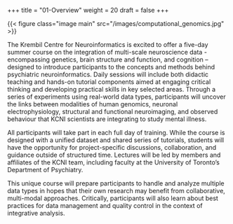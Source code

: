 +++
title = "01-Overview"
weight = 20
draft = false
+++

{{< figure class="image main" src="/images/computational_genomics.jpg" >}}


The Krembil Centre for Neuroinformatics is excited to offer a five-day summer course on the
integration of multi-scale neuroscience data - encompassing genetics, brain structure and function, and cognition –
designed to introduce participants to the concepts and methods behind psychiatric neuroinformatics. Daily sessions will
include both didactic teaching and hands-on tutorial components aimed at engaging critical thinking and developing
practical skills in key selected areas. Through a series of experiments using real-world data types, participants will
uncover the links between modalities of human genomics, neuronal electrophysiology, structural and functional
neuroimaging, and observed behaviour that KCNI scientists are integrating to study mental illness.

All participants will take part in each full day of training. While the course is designed with a unified dataset and shared
series of tutorials, students will have the opportunity for project-specific discussions, collaboration, and guidance
outside of structured time. Lectures will be led by members and affiliates of the KCNI team, including faculty at the
University of Toronto’s Department of Psychiatry.

This unique course will prepare participants to handle and analyze multiple data types in hopes that their own research
may benefit from collaborative, multi-modal approaches. Critically, participants will also learn about best practices for
data management and quality control in the context of integrative analysis.

